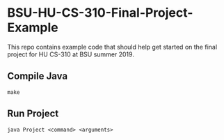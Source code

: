 # BSU-HU-CS-310-Final-Project-Example
This repo contains example code that should help get started on the 
final project for HU CS-310 at BSU summer 2019.

## Compile Java
``make``

## Run Project
``java Project <command> <arguments>``